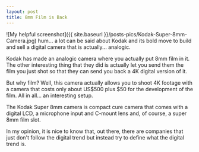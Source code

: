 ```yaml
---
layout: post
title: 8mm Film is Back
---
```

![My helpful screenshot]({{ site.baseurl }}/posts-pics/Kodak-Super-8mm-Camera.jpg)
hum... a lot can be said about Kodak and its bold move to build and sell a digital camera
that is actually... analogic.

Kodak has made an analogic camera where you actually put 8mm film in it. The other
interesting thing that they did is actually let you send them the film you just
shot so that they can send you back a 4K digital version of it.

But why film? Well, this camera actually allows you to shoot 4K footage
with a camera that costs only about US$500 plus $50 for the development of the film.
All in all... an interesting setup.

The Kodak Super 8mm camera is compact cure camera that comes with a digital LCD, a microphone
input and C-mount lens and, of course, a super 8mm film slot.

In my opinion, it is nice to know that, out there, there are companies that just don't
follow the digital trend but instead try to define what the digital trend is.
